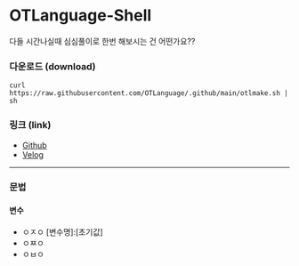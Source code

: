 # OTLanguage-Shell
다들 시간나실때 심심풀이로 한번 해보시는 건 어떤가요??
### 다운로드 (download)
```
curl https://raw.githubusercontent.com/OTLanguage/.github/main/otlmake.sh | sh
```

### 링크 (link)

 - [Github](https://github.com/OTLanguage)
 - [Velog](https://velog.io/@persestitan/series/OTLanguage)

---

### 문법

#### 변수
 - ㅇㅈㅇ [변수명]:[초기값]
 - ㅇㅉㅇ
 - ㅇㅂㅇ
